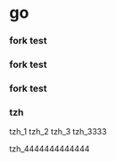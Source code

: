 







# go
### fork test
### fork test
### fork test
### tzh
tzh_1
tzh_2
tzh_3
tzh_3333

tzh_4444444444444
